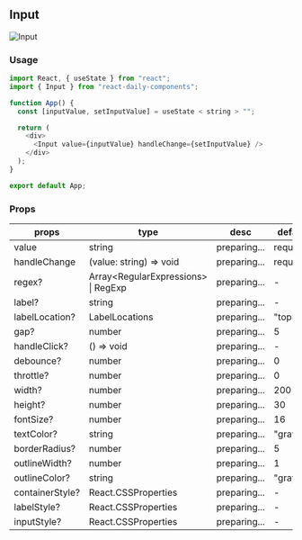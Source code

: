 ## Input

![Input](https://firebasestorage.googleapis.com/v0/b/react-daily-components.appspot.com/o/Input.png?alt=media&token=b1436dd4-790c-4c2b-8033-85b4d11b8a84)

### Usage

```javascript
import React, { useState } from "react";
import { Input } from "react-daily-components";

function App() {
  const [inputValue, setInputValue] = useState < string > "";

  return (
    <div>
      <Input value={inputValue} handleChange={setInputValue} />
    </div>
  );
}

export default App;
```

### Props

| props           | type                                  | desc         | default   |
| --------------- | ------------------------------------- | ------------ | --------- |
| value           | string                                | preparing... | required  |
| handleChange    | (value: string) => void               | preparing... | required  |
| regex?          | Array\<RegularExpressions\> \| RegExp | preparing... | -         |
| label?          | string                                | preparing... | -         |
| labelLocation?  | LabelLocations                        | preparing... | "topLeft" |
| gap?            | number                                | preparing... | 5         |
| handleClick?    | () => void                            | preparing... | -         |
| debounce?       | number                                | preparing... | 0         |
| throttle?       | number                                | preparing... | 0         |
| width?          | number                                | preparing... | 200       |
| height?         | number                                | preparing... | 30        |
| fontSize?       | number                                | preparing... | 16        |
| textColor?      | string                                | preparing... | "gray"    |
| borderRadius?   | number                                | preparing... | 5         |
| outlineWidth?   | number                                | preparing... | 1         |
| outlineColor?   | string                                | preparing... | "gray"    |
| containerStyle? | React.CSSProperties                   | preparing... | -         |
| labelStyle?     | React.CSSProperties                   | preparing... | -         |
| inputStyle?     | React.CSSProperties                   | preparing... | -         |
